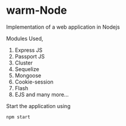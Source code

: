 # warm-Node
Implementation of a web application in Nodejs 

Modules Used,

1. Express JS
2. Passport JS
3. Cluster
4. Sequelize
5. Mongoose
6. Cookie-session
7. Flash
8. EJS
and many more...

Start the application using 

```bash
npm start
```

